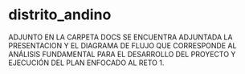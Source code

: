 # distrito_andino

ADJUNTO EN LA CARPETA DOCS SE ENCUENTRA ADJUNTADA LA PRESENTACION Y EL DIAGRAMA DE FLUJO QUE CORRESPONDE AL ANÁLISIS FUNDAMENTAL PARA EL DESARROLLO DEL PROYECTO Y EJECUCIÓN DEL PLAN ENFOCADO AL RETO 1.

